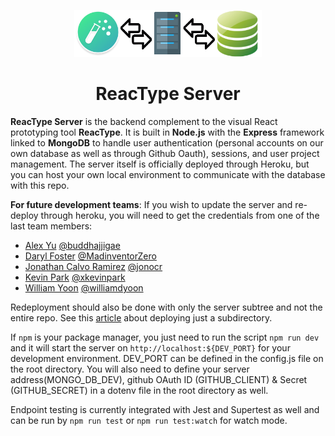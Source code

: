 <p align="center">
  <img width="300" src="reactypeserverlogo.png">
  <h1 align="center">ReacType Server</h1>
</p>

**ReacType Server** is the backend complement to the visual React prototyping tool **ReacType**. It is built in **Node.js** with the **Express** framework linked to **MongoDB** to handle user authentication (personal accounts on our own database as well as through Github Oauth), sessions, and user project management. The server itself is officially deployed through Heroku, but you can host your own local environment to communicate with the database with this repo.

**For future development teams**: If you wish to update the server and re-deploy through heroku, you will need to get the credentials from one of the last team members:

- [Alex Yu](https://www.linkedin.com/in/alexjihunyu/) [@buddhajjigae](https://github.com/buddhajjigae)
- [Daryl Foster](https://www.linkedin.com/in/darylfosterma/) [@MadinventorZero](https://github.com/MadinventorZero)
- [Jonathan Calvo Ramirez](https://www.linkedin.com/in/jonathan-calvo/) [@jonocr](https://github.com/jonocr)
- [Kevin Park](https://www.linkedin.com/in/xkevinpark/) [@xkevinpark](https://github.com/xkevinpark)
- [William Yoon](https://www.linkedin.com/in/williamdyoon/) [@williamdyoon](https://github.com/williamdyoon)

Redeployment should also be done with only the server subtree and not the entire repo. See this <a href="https://medium.com/@shalandy/deploy-git-subdirectory-to-heroku-ea05e95fce1f">article</a> about deploying just a subdirectory.

If `npm` is your package manager, you just need to run the script `npm run dev` and it will start the server on `http://localhost:${DEV_PORT}` for your development environment.
DEV_PORT can be defined in the config.js file on the root directory.
You will also need to define your server address(MONGO_DB_DEV), github OAuth ID (GITHUB_CLIENT) & Secret (GITHUB_SECRET) in a dotenv file in the root directory as well.

Endpoint testing is currently integrated with Jest and Supertest as well and can be run by `npm run test` or `npm run test:watch` for watch mode.
